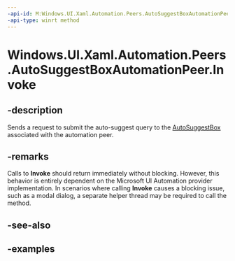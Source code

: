 ```yaml
---
-api-id: M:Windows.UI.Xaml.Automation.Peers.AutoSuggestBoxAutomationPeer.Invoke
-api-type: winrt method
---
```


<!-- Method syntax.
public void AutoSuggestBoxAutomationPeer.Invoke()
-->

# Windows.UI.Xaml.Automation.Peers.AutoSuggestBoxAutomationPeer.Invoke

## -description
Sends a request to submit the auto-suggest query to the [AutoSuggestBox](../windows.ui.xaml.controls/autosuggestbox.md) associated with the automation peer. 


## -remarks
Calls to **Invoke** should return immediately without blocking. However, this behavior is entirely dependent on the Microsoft UI Automation provider implementation. In scenarios where calling **Invoke** causes a blocking issue, such as a modal dialog, a separate helper thread may be required to call the method.  

## -see-also

## -examples

